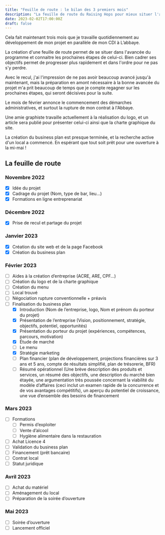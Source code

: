 ```yaml
---
title: "Feuille de route : le bilan des 3 premiers mois"
description: "La feuille de route du Raising Hops pour mieux situer l'avancée du projet et connaitre les prochaines étapes de celui-ci."
date: 2023-02-02T17:00:00Z
draft: false
---
```


Cela fait maintenant trois mois que je travaille quotidiennement au développement de mon projet en parallèle de mon CDI à L’abbaye.

La création d'une feuille de route permet de se situer dans l'avancée du programme et connaitre les prochaines étapes de celui-ci. Bien cadrer ses objectifs permet de progresser plus rapidement et dans l'ordre pour ne pas s'y perdre.

Avec le recul, j'ai l'impression de ne pas avoir beaucoup avancé jusqu'à maintenant, mais la préparation en amont nécessaire à la bonne avancée du projet m'a prit beaucoup de temps que je compte regagner sur les prochaines étapes, qui seront décisives pour la suite.

Le mois de février annonce le commencement des démarches administratives, et surtout la rupture de mon contrat à l'Abbaye.

Une amie graphiste travaille actuellement à la réalisation du logo, et un article sera publié pour présenter celui-ci ainsi que la charte graphique du site.

La création du business plan est presque terminée, et la recherche active d'un local a commencé. En espérant que tout soit prêt pour une ouverture à la mi-mai !

## La feuille de route

### Novembre 2022

- [X] Idée du projet
- [X] Cadrage du projet (Nom, type de bar, lieu…)
- [X] Formations en ligne entreprenariat

### Décembre 2022

- [X] Prise de recul et partage du projet

### Janvier 2023

- [X] Création du site web et de la page Facebook
- [X] Création du business plan

### Février 2023

- [ ] Aides à la création d’entreprise (ACRE, ARE, CPF…)
- [ ] Création du logo et de la charte graphique
- [ ] Création du menu
- [ ] Local trouvé
- [ ] Négociation rupture conventionnelle + préavis
- [ ] Finalisation du business plan
    - [X] Introduction (​Nom de l’entreprise, logo, Nom et prénom du porteur du projet)
    - [X] Présentation de l’entreprise (Vision, positionnement, stratégie, objectifs, potentiel, opportunités)
    - [X] Présentation du porteur du projet (expériences, compétences, parcours, motivation)
    - [X] Étude de marché
    - [ ] Le menu
    - [X] Stratégie marketing
    - [ ] Plan financier (plan de développement, projections financières sur 3 ans et 5 ans, compte de résultats simplifié, plan de trésorerie, BFR)
    - [ ] Résumé opérationnel (​Une brève description des produits et services, un résumé des objectifs, une description du marché bien étayée, une argumentation très poussée concernant la viabilité du modèle d’affaires (ceci inclut un examen rapide de la concurrence et de vos avantages compétitifs), un aperçu du potentiel de croissance, une vue d’ensemble des besoins de financement

### Mars 2023

- [ ] Formations
    - [ ] Permis d’exploiter
    - [ ] Vente d’alcool
    - [ ] Hygiène alimentaire dans la restauration
- [ ] Achat Licence 4
- [ ] Validation du business plan
- [ ] Financement (prêt bancaire)
- [ ] Contrat local
- [ ] Statut juridique

### Avril 2023

- [ ] Achat du matériel
- [ ] Aménagement du local
- [ ] Préparation de la soirée d’ouverture

### Mai 2023

- [ ] Soirée d’ouverture
- [ ] Lancement officiel